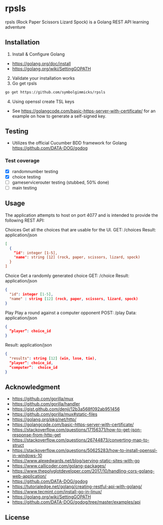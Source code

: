 # rpsls

rpsls (Rock Paper Scissors Lizard Spock) is a Golang REST API learning adventure

## Installation

1. Install & Configure Golang
- https://golang.org/doc/install
- https://golang.org/wiki/SettingGOPATH
2. Validate your installation works
3. Go get rpsls
``` bash
go get https://github.com/symbolgimmicks/rpsls
```
4. Using openssl create TSL keys
- See https://golangcode.com/basic-https-server-with-certificate/ for an example on how to generate a self-signed key.

## Testing
- Utilizes the official Cucumber BDD framework for Golang https://github.com/DATA-DOG/godog

### Test coverage
- [x] randomnumber testing
- [x] choice testing
- [ ] gameservicerouter testing (stubbed, 50% done)
- [ ] main testing

## Usage
The application attempts to host on port 4077 and is intended to provide the following REST API:

Choices
Get all the choices that are usable for the UI.
GET: /choices
Result: application/json
``` json
[
  {
    “id": integer [1-5],
    "name": string [12] (rock, paper, scissors, lizard, spock)
  }
]
```

Choice
Get a randomly generated choice
GET: /choice
Result: application/json
``` json
{
  "id": integer [1-5],
  "name" : string [12] (rock, paper, scissors, lizard, spock)
}
```

Play
 Play a round against a computer opponent
POST: /play
Data: application/json
``` json
{
  “player”: choice_id 
}
```

Result: application/json
``` json
{
  "results": string [12] (win, lose, tie),
  “player”: choice_id,
  “computer”:  choice_id
}
```
## Acknowledgment
- https://github.com/gorilla/mux
- https://github.com/gorilla/handler
- https://gist.github.com/denji/12b3a568f092ab951456
- https://github.com/gorilla/mux#static-files
- https://golang.org/pkg/net/http/
- https://golangcode.com/basic-https-server-with-certificate/
- https://stackoverflow.com/questions/17156371/how-to-get-json-response-from-http-get
- https://stackoverflow.com/questions/26744873/converting-map-to-struct
- https://stackoverflow.com/questions/50625283/how-to-install-openssl-in-windows-10
- https://www.alexedwards.net/blog/serving-static-sites-with-go
- https://www.callicoder.com/golang-packages/
- https://www.thepolyglotdeveloper.com/2017/10/handling-cors-golang-web-application/
- https://github.com/DATA-DOG/godog
- https://tutorialedge.net/golang/creating-restful-api-with-golang/
- https://www.tecmint.com/install-go-in-linux/
- https://golang.org/wiki/SettingGOPATH
- https://github.com/DATA-DOG/godog/tree/master/examples/api
	
## License
